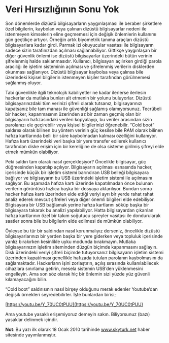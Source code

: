 # Veri Hırsızlığının Sonu Yok

Son dönemlerde dizüstü bilgisayarların yaygınlaşması ile beraber şirketlere özel bilgilerin, kaybolan veya çalınan dizüstü 
bilgisayarlar nedeni ile istenmeyen kimselerin eline geçmemesi için değişik önlemlerin kullanımı gün geçtikçe artıyor. 
Örneğin artık biyometrik tanıma araçları dizüstü bilgisayarlara kadar girdi. Parmak izi okuyucular vasıtası ile bilgisayarın 
sadece sizin tarafınızdan açılması sağlanabiliyor. Gittikçe yaygınlaşan bir diğer güvenlik önlemi ise dizüstü bilgisayarlar 
üzerindeki bütün verinin şifrelenmiş halde saklanmasıdır. Kullanıcı, bilgisayarı açılırken girdiği parola aracılığı ile 
işletim sisteminin açılması ve şifrelenmiş verilerin disklerden okunması sağlanıyor. Dizüstü bilgisayar kaybolsa veya 
çalınsa bile üzerindeki kişisel bilgilerin istenmeyen kişiler tarafından görülmemesi sağlanmış oluyor.

Tabi güvenlikle ilgili teknolojik kabiliyetler ne kadar ilerlerse ilerlesin hackerlar da mutlaka bunları alt etmenin bir 
yolunu buluyorlar. Dizüstü bilgisayarınızdaki tüm verinizi şifreli olarak tutsanız, bilgisayarınızı kapatsanız bile tam 
manası ile güvenliği sağlamış olamıyorsunuz. Tecrübeli bir hacker, kapanmasının üzerinden az bir zaman geçmiş olan bir 
bilgisayarın hafızasındaki verileri kopyalayıp, bu veriler arasından sizin parolanızı ele geçirebilir veya kişisel 
bilgilerinizi öğrenebilir. “Cold boot” saldırısı olarak bilinen bu yöntem verinin güç kesilse bile RAM olarak bilinen 
hafıza kartlarında belli bir süre kaybolmadan kalması özelliğini kullanıyor. Hafıza kartı üzerindeki veri başka bir yere 
transfer edilerek kullanıcı tarafından diske erişim için bir kereliğine de olsa sisteme girilmiş şifreyi elde etmek mümkün 
olabiliyor.

Peki saldırı tam olarak nasıl gerçekleşiyor? Öncelikle bilgisayar, güç düğmesinden kapatılıp açılıyor. Bilgisayarın açılması 
esnasında hacker, içerisinde küçük bir işletim sistemi barındıran USB belleği bilgisayara bağlıyor ve bilgisayarın bu USB 
üzerindeki işletim sistemi ile açılmasını sağlıyor. Bu aşamada hafıza kartı üzerinde kapatılmadan önce bulunan verilerin 
görüntüsü hızlıca başka bir dosyaya aktarılıyor. Bundan sonra hacker hafıza kartı üzerinden elde ettiği veriyi ayrı bir 
yerde rahat rahat analiz ederek mevcut şifreleri veya diğer önemli bilgileri elde edebiliyor. Bilgisayara bir USB bağlamak 
yerine hafıza kartlarını söküp başka bir bilgisayara takarak bu analizi yapılabiliyor. Hatta bilgisayardan çıkarılan hafıza 
kartlarının özel bir takım soğutucu spreyler vasıtası ile dondurularak saatler sonra bile bu bilgilerin elde edilmesi de 
mümkün olabiliyor.

Öyleyse bu tür bir saldırıdan nasıl korunmalıyız derseniz, öncelikle dizüstü bilgisayarlarınızı bir yerden başka bir yere 
giderken veya topluluk içerisinde yanlız bırakırken kesinlikle uyku modunda bırakmayın. Mutlaka bilgisayarınızın işletim 
siteminden düzgün biçimde kapanmasını sağlayın. Disk üzerindeki veriyi şifreli biçimde tutuyorsanız bilgisayarın işletim 
sistemi üzerinden kapatılması genellikle hafızada tutulan parolanın kaybolmasını da sağlamaktadır. Hackerların işini 
zorlaştırın, açılış sırasında kullanılabilecek cihazlara sınırlama getirin, mesela sistemin USB’den yüklenmesini engelleyin. 
Ama son söz olarak hiç bir önlemin sizi yüzde yüz güvenli kılamayacağını bilin.

“Cold boot” saldırısının nasıl birşey olduğunu merak edenler Youtube’dan değişik örnekleri seyredebilirler. 
İşte bunlardan birisi;

[https://youtu.be/Y_70UC0tPUU](https://youtu.be/Y_70UC0tPUU)

Ama youtube yasaklı erişemiyoruz demeyin sakın. Biliyorsunuz (bazı) yasaklar delinmek içindir.

**Not**: Bu yazı ilk olarak 18 Ocak 2010 tarihinde www.skyturk.net haber sitesinde yayımlanmıştır.
